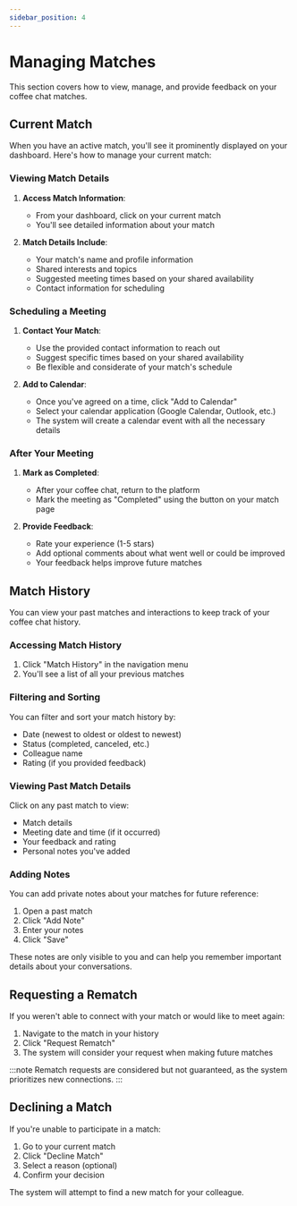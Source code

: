 ```yaml
---
sidebar_position: 4
---
```


# Managing Matches

This section covers how to view, manage, and provide feedback on your coffee chat matches.

## Current Match

When you have an active match, you'll see it prominently displayed on your dashboard. Here's how to manage your current match:

### Viewing Match Details

1. **Access Match Information**:
   - From your dashboard, click on your current match
   - You'll see detailed information about your match

2. **Match Details Include**:
   - Your match's name and profile information
   - Shared interests and topics
   - Suggested meeting times based on your shared availability
   - Contact information for scheduling

### Scheduling a Meeting

1. **Contact Your Match**:
   - Use the provided contact information to reach out
   - Suggest specific times based on your shared availability
   - Be flexible and considerate of your match's schedule

2. **Add to Calendar**:
   - Once you've agreed on a time, click "Add to Calendar"
   - Select your calendar application (Google Calendar, Outlook, etc.)
   - The system will create a calendar event with all the necessary details

### After Your Meeting

1. **Mark as Completed**:
   - After your coffee chat, return to the platform
   - Mark the meeting as "Completed" using the button on your match page

2. **Provide Feedback**:
   - Rate your experience (1-5 stars)
   - Add optional comments about what went well or could be improved
   - Your feedback helps improve future matches

## Match History

You can view your past matches and interactions to keep track of your coffee chat history.

### Accessing Match History

1. Click "Match History" in the navigation menu
2. You'll see a list of all your previous matches

### Filtering and Sorting

You can filter and sort your match history by:
- Date (newest to oldest or oldest to newest)
- Status (completed, canceled, etc.)
- Colleague name
- Rating (if you provided feedback)

### Viewing Past Match Details

Click on any past match to view:
- Match details
- Meeting date and time (if it occurred)
- Your feedback and rating
- Personal notes you've added

### Adding Notes

You can add private notes about your matches for future reference:
1. Open a past match
2. Click "Add Note"
3. Enter your notes
4. Click "Save"

These notes are only visible to you and can help you remember important details about your conversations.

## Requesting a Rematch

If you weren't able to connect with your match or would like to meet again:

1. Navigate to the match in your history
2. Click "Request Rematch"
3. The system will consider your request when making future matches

:::note
Rematch requests are considered but not guaranteed, as the system prioritizes new connections.
:::

## Declining a Match

If you're unable to participate in a match:

1. Go to your current match
2. Click "Decline Match"
3. Select a reason (optional)
4. Confirm your decision

The system will attempt to find a new match for your colleague.
